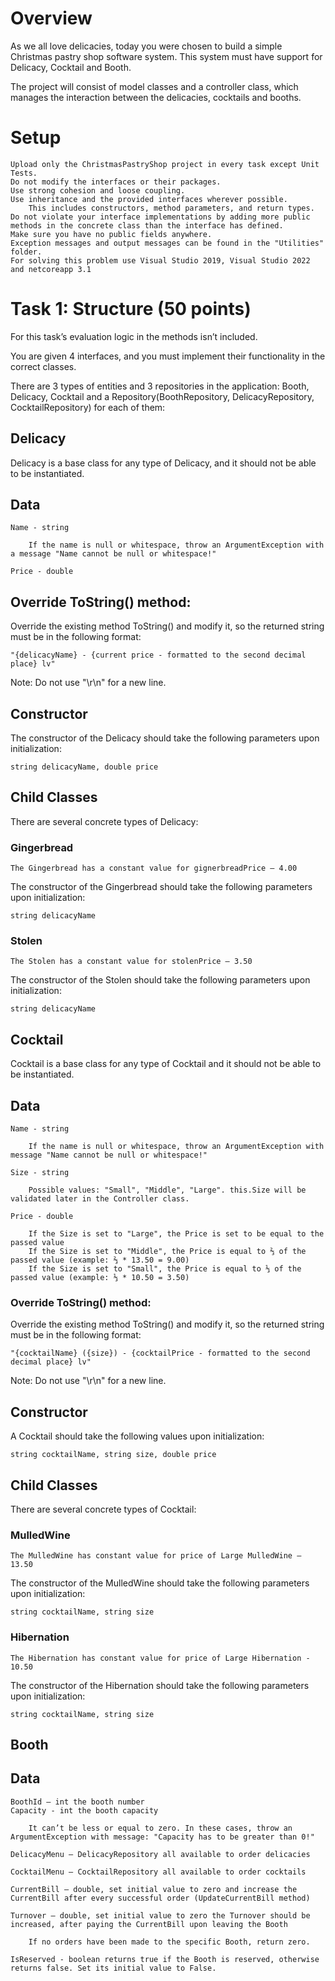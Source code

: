 # Overview

As we all love delicacies, today you were chosen to build a simple Christmas pastry shop software system. This system must have support for Delicacy, Cocktail and Booth.

The project will consist of model classes and a controller class, which manages the interaction between the delicacies, cocktails and booths.

# Setup

	Upload only the ChristmasPastryShop project in every task except Unit Tests.
	Do not modify the interfaces or their packages.
	Use strong cohesion and loose coupling.
	Use inheritance and the provided interfaces wherever possible.
    	This includes constructors, method parameters, and return types.
	Do not violate your interface implementations by adding more public methods in the concrete class than the interface has defined.
	Make sure you have no public fields anywhere.
	Exception messages and output messages can be found in the "Utilities" folder.
	For solving this problem use Visual Studio 2019, Visual Studio 2022 and netcoreapp 3.1

# Task 1: Structure (50 points)

For this task’s evaluation logic in the methods isn’t included.

You are given 4 interfaces, and you must implement their functionality in the correct classes.

There are 3 types of entities and 3 repositories in the application: Booth, Delicacy, Cocktail and a Repository(BoothRepository, DelicacyRepository, CocktailRepository) for each of them:

## Delicacy

Delicacy is a base class for any type of Delicacy, and it should not be able to be instantiated.

## Data

	Name - string
	
		If the name is null or whitespace, throw an ArgumentException with a message "Name cannot be null or whitespace!"
		
	Price - double 

## Override ToString() method:

Override the existing method ToString() and modify it, so the returned string must be in the following format:

	"{delicacyName} - {current price - formatted to the second decimal place} lv"

Note: Do not use "\r\n" for a new line.

## Constructor

The constructor of the Delicacy should take the following parameters upon initialization:

	string delicacyName, double price

## Child Classes

There are several concrete types of Delicacy:

### Gingerbread

	The Gingerbread has a constant value for gignerbreadPrice – 4.00

The constructor of the Gingerbread should take the following parameters upon initialization:

	string delicacyName

### Stolen

	The Stolen has a constant value for stolenPrice – 3.50

The constructor of the Stolen should take the following parameters upon initialization:

	string delicacyName

## Cocktail

Cocktail is a base class for any type of Cocktail and it should not be able to be instantiated.

## Data

	Name - string
		
		If the name is null or whitespace, throw an ArgumentException with message "Name cannot be null or whitespace!"
		
	Size - string
	
		Possible values: "Small", "Middle", "Large". this.Size will be validated later in the Controller class.
		
	Price - double 
	
		If the Size is set to "Large", the Price is set to be equal to the passed value
		If the Size is set to "Middle", the Price is equal to ⅔ of the passed value (example: ⅔ * 13.50 = 9.00)
		If the Size is set to "Small", the Price is equal to ⅓ of the passed value (example: ⅓ * 10.50 = 3.50)

### Override ToString() method:

Override the existing method ToString() and modify it, so the returned string must be in the following format:

	"{cocktailName} ({size}) - {cocktailPrice - formatted to the second decimal place} lv"

Note: Do not use "\r\n" for a new line.

## Constructor

A Cocktail should take the following values upon initialization:

	string cocktailName, string size, double price

## Child Classes

There are several concrete types of Cocktail:

### MulledWine

	The MulledWine has constant value for price of Large MulledWine – 13.50

The constructor of the MulledWine should take the following parameters upon initialization:

	string cocktailName, string size

### Hibernation

	The Hibernation has constant value for price of Large Hibernation - 10.50 

The constructor of the Hibernation should take the following parameters upon initialization:

	string cocktailName, string size

## Booth

## Data

	BoothId – int the booth number
	Capacity - int the booth capacity
	
		It can’t be less or equal to zero. In these cases, throw an ArgumentException with message: "Capacity has to be greater than 0!"
 
	DelicacyMenu – DelicacyRepository all available to order delicacies
	
	CocktailMenu – CocktailRepository all available to order cocktails
	
	CurrentBill – double, set initial value to zero and increase the CurrentBill after every successful order (UpdateCurrentBill method)
	
	Turnover – double, set initial value to zero the Turnover should be increased, after paying the CurrentBill upon leaving the Booth
	
		If no orders have been made to the specific Booth, return zero.
		
	IsReserved - boolean returns true if the Booth is reserved, otherwise returns false. Set its initial value to False.

